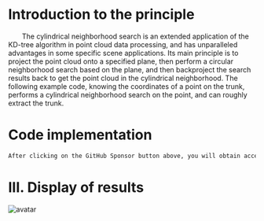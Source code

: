 #  Introduction to the principle 

   The cylindrical neighborhood search is an extended application of the KD-tree algorithm in point cloud data processing, and has unparalleled advantages in some specific scene applications. Its main principle is to project the point cloud onto a specified plane, then perform a circular neighborhood search based on the plane, and then backproject the search results back to get the point cloud in the cylindrical neighborhood. The following example code, knowing the coordinates of a point on the trunk, performs a cylindrical neighborhood search on the point, and can roughly extract the trunk. 

#  Code implementation 

  ```python  
After clicking on the GitHub Sponsor button above, you will obtain access permissions to my private code repository ( https://github.com/slowlon/my_code_bar ) to view this blog code. By searching the code number of this blog, you can find the code you need, code number is: 202402030957425112
  ```  
#  III. Display of results 

 ![avatar]( 720a4c6a22b14a6686cb3bf2246c0fe7.png) 

